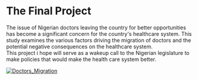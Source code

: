 # The Final Project

The issue of Nigerian doctors leaving the country for better opportunities has become a significant concern for the country's healthcare system. 
This study examines the various factors driving the migration of doctors and the potential negative consequences on the healthcare system.  
This project i hope will serve as a wakeup call to the Nigerian legislature to make policies that would make the health care system better.

<div class='tableauPlaceholder' id='viz1683478525982' style='position: relative'><noscript><a href='#'><img alt='Doctors_Migration ' src='https:&#47;&#47;public.tableau.com&#47;static&#47;images&#47;Do&#47;Doctors_Migration&#47;Doctors_Migration&#47;1_rss.png' style='border: none' /></a></noscript><object class='tableauViz'  style='display:none;'><param name='host_url' value='https%3A%2F%2Fpublic.tableau.com%2F' /> <param name='embed_code_version' value='3' /> <param name='site_root' value='' /><param name='name' value='Doctors_Migration&#47;Doctors_Migration' /><param name='tabs' value='no' /><param name='toolbar' value='yes' /><param name='static_image' value='https:&#47;&#47;public.tableau.com&#47;static&#47;images&#47;Do&#47;Doctors_Migration&#47;Doctors_Migration&#47;1.png' /> <param name='animate_transition' value='yes' /><param name='display_static_image' value='yes' /><param name='display_spinner' value='yes' /><param name='display_overlay' value='yes' /><param name='display_count' value='yes' /><param name='language' value='en-US' /><param name='filter' value='publish=yes' /></object></div>                <script type='text/javascript'>                    var divElement = document.getElementById('viz1683478525982');                    var vizElement = divElement.getElementsByTagName('object')[0];                    vizElement.style.width='1016px';vizElement.style.height='991px';                    var scriptElement = document.createElement('script');                    scriptElement.src = 'https://public.tableau.com/javascripts/api/viz_v1.js';                    vizElement.parentNode.insertBefore(scriptElement, vizElement);                </script>

